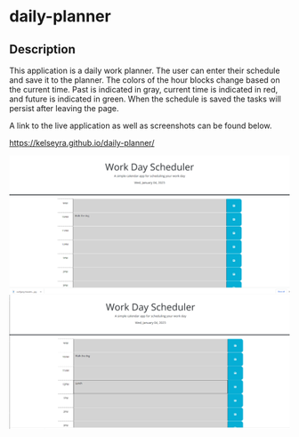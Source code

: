 # daily-planner

## Description

This application is a daily work planner. The user can enter their schedule and save it to the planner. The colors of the hour blocks change based on the current time. Past is indicated in gray, current time is indicated in red, and future is indicated in green. When the schedule is saved the tasks will persist after leaving the page.

A link to the live application as well as screenshots can be found below.

https://kelseyra.github.io/daily-planner/

![screenshot 1](<./assets/images/Screenshot%20(24).png>)
![screenshot 2](<./assets/images/Screenshot%20(25).png>)
